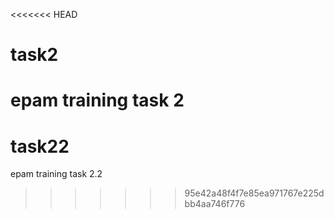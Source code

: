 <<<<<<< HEAD
# task2
epam training task 2
=======
# task22
epam training task 2.2
>>>>>>> 95e42a48f4f7e85ea971767e225dbb4aa746f776
